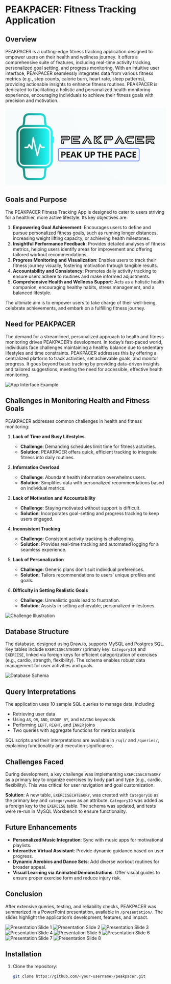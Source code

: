 # PEAKPACER: Fitness Tracking Application

## Overview
PEAKPACER is a cutting-edge fitness tracking application designed to empower users on their health and wellness journey. It offers a comprehensive suite of features, including real-time activity tracking, personalized goal setting, and progress monitoring. With an intuitive user interface, PEAKPACER seamlessly integrates data from various fitness metrics (e.g., step counts, calorie burn, heart rate, sleep patterns), providing actionable insights to enhance fitness routines. PEAKPACER is dedicated to facilitating a holistic and personalized health monitoring experience, encouraging individuals to achieve their fitness goals with precision and motivation.

![PEAKPACER Overview](PeakpacerLogo.png)

## Goals and Purpose
The PEAKPACER Fitness Tracking App is designed to cater to users striving for a healthier, more active lifestyle. Its key objectives are:

1. **Empowering Goal Achievement**: Encourages users to define and pursue personalized fitness goals, such as running longer distances, increasing weight lifting capacity, or achieving health milestones.
2. **Insightful Performance Feedback**: Provides detailed analyses of fitness metrics, helping users identify areas for improvement and offering tailored workout recommendations.
3. **Progress Monitoring and Visualization**: Enables users to track their fitness journey visually, fostering motivation through tangible results.
4. **Accountability and Consistency**: Promotes daily activity tracking to ensure users adhere to routines and make informed adjustments.
5. **Comprehensive Health and Wellness Support**: Acts as a holistic health companion, encouraging healthy habits, stress management, and a balanced lifestyle.

The ultimate aim is to empower users to take charge of their well-being, celebrate achievements, and embark on a fulfilling fitness journey.

## Need for PEAKPACER
The demand for a streamlined, personalized approach to health and fitness monitoring drives PEAKPACER’s development. In today’s fast-paced world, individuals face challenges maintaining a healthy balance due to sedentary lifestyles and time constraints. PEAKPACER addresses this by offering a centralized platform to track activities, set achievable goals, and monitor progress. It goes beyond basic tracking by providing data-driven insights and tailored suggestions, meeting the need for accessible, effective health monitoring.

![App Interface Example](images/image4.jpeg)

## Challenges in Monitoring Health and Fitness Goals
PEAKPACER addresses common challenges in health and fitness monitoring:

1. **Lack of Time and Busy Lifestyles**  
   - **Challenge**: Demanding schedules limit time for fitness activities.  
   - **Solution**: PEAKPACER offers quick, efficient tracking to integrate fitness into daily routines.  

2. **Information Overload**  
   - **Challenge**: Abundant health information overwhelms users.  
   - **Solution**: Simplifies data with personalized recommendations based on individual metrics.  

3. **Lack of Motivation and Accountability**  
   - **Challenge**: Staying motivated without support is difficult.  
   - **Solution**: Incorporates goal-setting and progress tracking to keep users engaged.  

4. **Inconsistent Tracking**  
   - **Challenge**: Consistent activity tracking is challenging.  
   - **Solution**: Provides real-time tracking and automated logging for a seamless experience.  

5. **Lack of Personalization**  
   - **Challenge**: Generic plans don’t suit individual preferences.  
   - **Solution**: Tailors recommendations to users’ unique profiles and goals.  

6. **Difficulty in Setting Realistic Goals**  
   - **Challenge**: Unrealistic goals lead to frustration.  
   - **Solution**: Assists in setting achievable, personalized milestones.  

![Challenge Illustration](images/image3.jpeg)

## Database Structure
The database, designed using Draw.io, supports MySQL and Postgres SQL. Key tables include `EXERCISECATEGORY` (primary key: `CategoryID`) and `EXERCISE`, linked via foreign keys for efficient categorization of exercises (e.g., cardio, strength, flexibility). The schema enables robust data management for user activities and goals.

![Database Schema](images/image2.png)

## Query Interpretations
The application uses 10 sample SQL queries to manage data, including:
- Retrieving user data
- Using `AS`, `OR`, `AND`, `GROUP BY`, and `HAVING` keywords
- Performing `LEFT`, `RIGHT`, and `INNER` joins
- Two queries with aggregate functions for metrics analysis

SQL scripts and their interpretations are available in `/sql/` and `/queries/`, explaining functionality and execution significance.

## Challenges Faced
During development, a key challenge was implementing `EXERCISECATEGORY` as a primary key to organize exercises by body part and type (e.g., cardio, flexibility). This was critical for user navigation and goal customization.  

**Solution**: A new table, `EXERCISECATEGORY`, was created with `CategoryID` as the primary key and `categoryname` as an attribute. `CategoryID` was added as a foreign key to the `EXERCISE` table. The schema was updated, and tests were re-run in MySQL Workbench to ensure functionality.

## Future Enhancements
- **Personalized Music Integration**: Sync with music apps for motivational playlists.
- **Interactive Virtual Assistant**: Provide dynamic guidance based on user progress.
- **Dynamic Aerobics and Dance Sets**: Add diverse workout routines for broader appeal.
- **Visual Learning via Animated Demonstrations**: Offer visual guides to ensure proper exercise form and reduce injury risk.

## Conclusion
After extensive queries, testing, and reliability checks, PEAKPACER was summarized in a PowerPoint presentation, available in `/presentation/`. The slides highlight the application’s development, features, and impact.

![Presentation Slide 1](images/image5.jpeg)
![Presentation Slide 2](images/image6.jpeg)
![Presentation Slide 3](images/image7.jpeg)
![Presentation Slide 4](images/image8.jpeg)
![Presentation Slide 5](images/image9.jpeg)
![Presentation Slide 6](images/image10.jpeg)
![Presentation Slide 7](images/image11.jpeg)
![Presentation Slide 8](images/image12.jpeg)

## Installation
1. Clone the repository:
   ```bash
   git clone https://github.com/<your-username>/peakpacer.git
